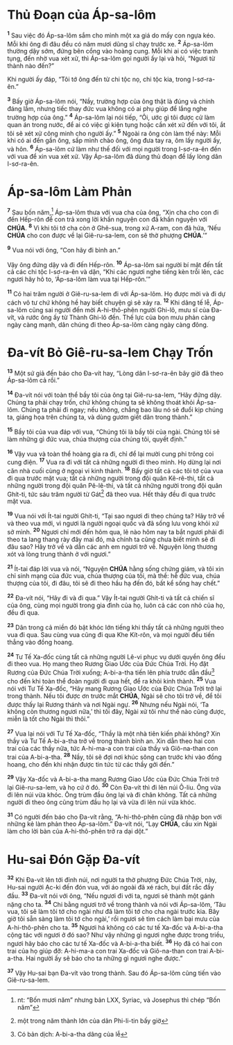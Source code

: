 # Thủ Đoạn của Áp-sa-lôm
<sup><b>1</b></sup> Sau việc đó Áp-sa-lôm sắm cho mình một xa giá do mấy con ngựa kéo. Mỗi khi ông đi đâu đều có năm mươi dũng sĩ chạy trước xe. <sup><b>2</b></sup> Áp-sa-lôm thường dậy sớm, đứng bên cổng vào hoàng cung. Mỗi khi ai có việc tranh tụng, đến nhờ vua xét xử, thì Áp-sa-lôm gọi người ấy lại và hỏi, “Ngươi từ thành nào đến?”

Khi người ấy đáp, “Tôi tớ ông đến từ chi tộc nọ, chi tộc kia, trong I-sơ-ra-ên.”

<sup><b>3</b></sup> Bấy giờ Áp-sa-lôm nói, “Nầy, trường hợp của ông thật là đúng và chính đáng lắm, nhưng tiếc thay đức vua không có ai phụ giúp để lắng nghe trường hợp của ông.” <sup><b>4</b></sup> Áp-sa-lôm lại nói tiếp, “Ôi, ước gì tôi được cử làm quan án trong nước, để ai có việc gì kiện tụng hoặc cần xét xử đến với tôi, ắt tôi sẽ xét xử công minh cho người ấy.” <sup><b>5</b></sup> Ngoài ra ông còn làm thế này: Mỗi khi có ai đến gần ông, sấp mình chào ông, ông đưa tay ra, ôm lấy người ấy, và hôn. <sup><b>6</b></sup> Áp-sa-lôm cứ làm như thế đối với mọi người trong I-sơ-ra-ên đến với vua để xin vua xét xử. Vậy Áp-sa-lôm đã dùng thủ đoạn để lấy lòng dân I-sơ-ra-ên.

# Áp-sa-lôm Làm Phản
<sup><b>7</b></sup> Sau bốn năm,[^1-9b3d1bef-b39a-41df-9d9a-198c8ca99717] Áp-sa-lôm thưa với vua cha của ông, “Xin cha cho con đi đến Hếp-rôn để con trả xong lời khấn nguyện con đã khấn nguyện với **CHÚA**. <sup><b>8</b></sup> Vì khi tôi tớ cha còn ở Ghê-sua, trong xứ A-ram, con đã hứa, ‘Nếu **CHÚA** cho con được về lại Giê-ru-sa-lem, con sẽ thờ phượng **CHÚA**.’”

<sup><b>9</b></sup> Vua nói với ông, “Con hãy đi bình an.”

Vậy ông đứng dậy và đi đến Hếp-rôn. <sup><b>10</b></sup> Áp-sa-lôm sai người bí mật đến tất cả các chi tộc I-sơ-ra-ên và dặn, “Khi các ngươi nghe tiếng kèn trỗi lên, các ngươi hãy hô to, ‘Áp-sa-lôm làm vua tại Hếp-rôn.’”

<sup><b>11</b></sup> Có hai trăm người ở Giê-ru-sa-lem đi với Áp-sa-lôm. Họ được mời và đi dự cách vô tư chứ không hề hay biết chuyện gì sẽ xảy ra. <sup><b>12</b></sup> Khi dâng tế lễ, Áp-sa-lôm cũng sai người đến mời A-hi-thô-phên người Ghi-lô, mưu sĩ của Đa-vít, và rước ông ấy từ Thành Ghi-lô đến. Thế lực của bọn mưu phản càng ngày càng mạnh, dân chúng đi theo Áp-sa-lôm càng ngày càng đông.

# Đa-vít Bỏ Giê-ru-sa-lem Chạy Trốn
<sup><b>13</b></sup> Một sứ giả đến báo cho Đa-vít hay, “Lòng dân I-sơ-ra-ên bây giờ đã theo Áp-sa-lôm cả rồi.”

<sup><b>14</b></sup> Đa-vít nói với toàn thể bầy tôi của ông tại Giê-ru-sa-lem, “Hãy đứng dậy. Chúng ta phải chạy trốn, chứ không chúng ta sẽ không thoát khỏi Áp-sa-lôm. Chúng ta phải đi ngay; nếu không, chẳng bao lâu nó sẽ đuổi kịp chúng ta, giáng họa trên chúng ta, và dùng gươm giết dân trong thành.”

<sup><b>15</b></sup> Bầy tôi của vua đáp với vua, “Chúng tôi là bầy tôi của ngài. Chúng tôi sẽ làm những gì đức vua, chúa thượng của chúng tôi, quyết định.”

<sup><b>16</b></sup> Vậy vua và toàn thể hoàng gia ra đi, chỉ để lại mười cung phi trông coi cung điện. <sup><b>17</b></sup> Vua ra đi với tất cả những người đi theo mình. Họ dừng lại nơi căn nhà cuối cùng ở ngoại vi kinh thành. <sup><b>18</b></sup> Bấy giờ tất cả các tôi tớ của vua đi qua trước mặt vua; tất cả những người trong đội quân Kê-rê-thi, tất cả những người trong đội quân Pê-lê-thi, và tất cả những người trong đội quân Ghít-ti, tức sáu trăm người từ Gát[^2-9b3d1bef-b39a-41df-9d9a-198c8ca99717] đã theo vua. Hết thảy đều đi qua trước mặt vua.

<sup><b>19</b></sup> Vua nói với Ít-tai người Ghít-ti, “Tại sao ngươi đi theo chúng ta? Hãy trở về và theo vua mới, vì ngươi là người ngoại quốc và đã sống lưu vong khỏi xứ sở mình. <sup><b>20</b></sup> Ngươi chỉ mới đến hôm qua, lẽ nào hôm nay ta bắt ngươi phải đi theo ta lang thang rày đây mai đó, mà chính ta cũng chưa biết mình sẽ đi đâu sao? Hãy trở về và dẫn các anh em ngươi trở về. Nguyện lòng thương xót và lòng trung thành ở với ngươi.”

<sup><b>21</b></sup> Ít-tai đáp lời vua và nói, “Nguyện **CHÚA** hằng sống chứng giám, và tôi xin chỉ sinh mạng của đức vua, chúa thượng của tôi, mà thề: hễ đức vua, chúa thượng của tôi, đi đâu, tôi sẽ đi theo hầu hạ đến đó, bất kể sống hay chết.”

<sup><b>22</b></sup> Đa-vít nói, “Hãy đi và đi qua.” Vậy Ít-tai người Ghít-ti và tất cả chiến sĩ của ông, cùng mọi người trong gia đình của họ, luôn cả các con nhỏ của họ, đều đi qua.

<sup><b>23</b></sup> Dân trong cả miền đó bật khóc lớn tiếng khi thấy tất cả những người theo vua đi qua. Sau cùng vua cũng đi qua Khe Kít-rôn, và mọi người đều tiến thẳng vào đồng hoang.

<sup><b>24</b></sup> Tư Tế Xa-đốc cùng tất cả những người Lê-vi phục vụ dưới quyền ông đều đi theo vua. Họ mang theo Rương Giao Ước của Đức Chúa Trời. Họ đặt Rương của Đức Chúa Trời xuống; A-bi-a-tha tiến lên phía trước dẫn đầu[^3-9b3d1bef-b39a-41df-9d9a-198c8ca99717] cho đến khi toàn thể đoàn người đi qua hết, để ra khỏi kinh thành. <sup><b>25</b></sup> Vua nói với Tư Tế Xa-đốc, “Hãy mang Rương Giao Ước của Đức Chúa Trời trở lại trong thành. Nếu tôi được ơn trước mắt **CHÚA**, Ngài sẽ cho tôi trở về, để tôi được thấy lại Rương thánh và nơi Ngài ngự. <sup><b>26</b></sup> Nhưng nếu Ngài nói, ‘Ta không còn thương ngươi nữa,’ thì tôi đây, Ngài xử tôi như thế nào cũng được, miễn là tốt cho Ngài thì thôi.”

<sup><b>27</b></sup> Vua lại nói với Tư Tế Xa-đốc, “Thầy là một nhà tiên kiến phải không? Xin thầy và Tư Tế A-bi-a-tha trở về trong thành bình an. Xin dẫn theo hai con trai của các thầy nữa, tức A-hi-ma-a con trai của thầy và Giô-na-than con trai của A-bi-a-tha. <sup><b>28</b></sup> Nầy, tôi sẽ đợi nơi khúc sông cạn trước khi vào đồng hoang, cho đến khi nhận được tin tức từ các thầy gởi đến.”

<sup><b>29</b></sup> Vậy Xa-đốc và A-bi-a-tha mang Rương Giao Ước của Đức Chúa Trời trở lại Giê-ru-sa-lem, và họ cứ ở đó. <sup><b>30</b></sup> Còn Đa-vít thì đi lên núi Ô-liu. Ông vừa đi lên núi vừa khóc. Ông trùm đầu ông lại và đi chân không. Tất cả những người đi theo ông cũng trùm đầu họ lại và vừa đi lên núi vừa khóc.

<sup><b>31</b></sup> Có người đến báo cho Đa-vít rằng, “A-hi-thô-phên cũng đã nhập bọn với những kẻ làm phản theo Áp-sa-lôm.” Đa-vít nói, “Lạy **CHÚA**, cầu xin Ngài làm cho lời bàn của A-hi-thô-phên trở ra dại dột.”

# Hu-sai Đón Gặp Đa-vít
<sup><b>32</b></sup> Khi Đa-vít lên tới đỉnh núi, nơi người ta thờ phượng Đức Chúa Trời, này, Hu-sai người Ạc-ki đến đón vua, với áo ngoài đã xé rách, bụi đất rắc đầy đầu. <sup><b>33</b></sup> Đa-vít nói với ông, “Nếu ngươi đi với ta, ngươi sẽ thành một gánh nặng cho ta. <sup><b>34</b></sup> Chi bằng ngươi trở về trong thành và nói với Áp-sa-lôm, ‘Tâu vua, tôi sẽ làm tôi tớ cho ngài như đã làm tôi tớ cho cha ngài trước kia. Bây giờ tôi sẵn sàng làm tôi tớ cho ngài,’ rồi ngươi sẽ tìm cách làm bại mưu của A-hi-thô-phên cho ta. <sup><b>35</b></sup> Ngươi há không có các tư tế Xa-đốc và A-bi-a-tha cộng tác với ngươi ở đó sao? Như vậy những gì ngươi nghe được trong triều, ngươi hãy báo cho các tư tế Xa-đốc và A-bi-a-tha biết. <sup><b>36</b></sup> Họ đã có hai con trai của họ giúp đỡ: A-hi-ma-a con trai Xa-đốc và Giô-na-than con trai A-bi-a-tha. Hai người ấy sẽ báo cho ta những gì ngươi nghe được.”

<sup><b>37</b></sup> Vậy Hu-sai bạn Đa-vít vào trong thành. Sau đó Áp-sa-lôm cũng tiến vào Giê-ru-sa-lem.

[^1-9b3d1bef-b39a-41df-9d9a-198c8ca99717]: nt: “Bốn mươi năm” nhưng bản LXX, Syriac, và Josephus thì chép “Bốn năm”
[^2-9b3d1bef-b39a-41df-9d9a-198c8ca99717]: một trong năm thành lớn của dân Phi-li-tin bấy giờ
[^3-9b3d1bef-b39a-41df-9d9a-198c8ca99717]: Có bản dịch: A-bi-a-tha dâng của lễ